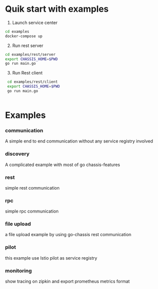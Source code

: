 # Quik start with examples

1. Launch service center
```sh
cd examples
docker-compose up
```

2. Run rest server

```sh 
cd examples/rest/server
export CHASSIS_HOME=$PWD
go run main.go

```

3. Run Rest client
```sh 
 cd examples/rest/client
 export CHASSIS_HOME=$PWD
 go run main.go
 
```

# Examples

### communication
 
A simple end to end communication without any service registry involved

### discovery

A complicated example with most of go chassis-features

### rest

simple rest communication 

### rpc

simple rpc communication

### file upload

a file upload example by using go-chassis rest communication

### pilot 

this example use  Istio pilot as service registry

### monitoring

show tracing on zipkin and export prometheus metrics format  